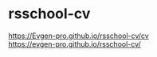 # rsschool-cv

https://Evgen-pro.github.io/rsschool-cv/cv   
https://evgen-pro.github.io/rsschool-cv/
